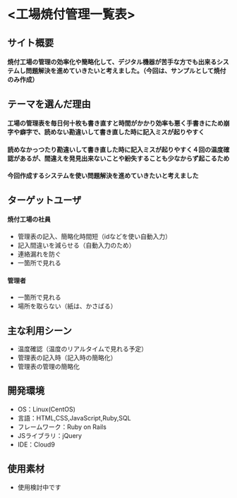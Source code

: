 # <工場焼付管理一覧表>

## サイト概要
#### 焼付工場の管理の効率化や簡略化して、デジタル機器が苦手な方でも出来るシステムし問題解決を進めていきたいと考えました。（今回は、サンプルとして焼付のみ作成）


## テーマを選んだ理由
#### 工場の管理表を毎日何十枚も書き直すと時間がかかり効率も悪く手書きにため崩字や癖字で、読めない勘違いして書き直した時に記入ミスが起りやすく
#### 読めなかっつたり勘違いして書き直した時に記入ミスが起りやすく４回の温度確認があるが、間違えを発見出来ないことや紛失することも少なからず起こるため
#### 今回作成するシステムを使い問題解決を進めていきたいと考えました

## ターゲットユーザ
#### 焼付工場の社員
* 管理表の記入、簡略化時間短（idなどを使い自動入力）
* 記入間違いを減らせる（自動入力のため）
* 連絡漏れを防ぐ
* 一箇所で見れる

#### 管理者
* 一箇所で見れる
* 場所を取らない（紙は、かさばる）

## 主な利用シーン
* 温度確認（温度のリアルタイムで見れる予定）
* 管理表の記入時（記入時の簡略化）
* 管理表の管理の簡略化

## 開発環境
- OS：Linux(CentOS)
- 言語：HTML,CSS,JavaScript,Ruby,SQL
- フレームワーク：Ruby on Rails
- JSライブラリ：jQuery
- IDE：Cloud9

## 使用素材
* 使用検討中です